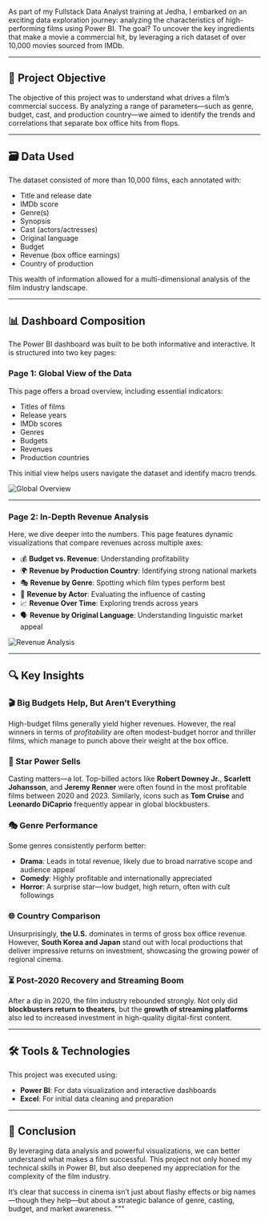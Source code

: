 As part of my Fullstack Data Analyst training at Jedha, I embarked on an exciting data exploration journey: analyzing the characteristics of high-performing films using Power BI. The goal? To uncover the key ingredients that make a movie a commercial hit, by leveraging a rich dataset of over 10,000 movies sourced from IMDb.

---

## 🎯 Project Objective

The objective of this project was to understand what drives a film’s commercial success. By analyzing a range of parameters—such as genre, budget, cast, and production country—we aimed to identify the trends and correlations that separate box office hits from flops.

---

## 🗃️ Data Used

The dataset consisted of more than 10,000 films, each annotated with:

- Title and release date  
- IMDb score  
- Genre(s)  
- Synopsis  
- Cast (actors/actresses)  
- Original language  
- Budget  
- Revenue (box office earnings)  
- Country of production  

This wealth of information allowed for a multi-dimensional analysis of the film industry landscape.

---

## 📊 Dashboard Composition

The Power BI dashboard was built to be both informative and interactive. It is structured into two key pages:

### **Page 1: Global View of the Data**

This page offers a broad overview, including essential indicators:

- Titles of films  
- Release years  
- IMDb scores  
- Genres  
- Budgets  
- Revenues  
- Production countries  

This initial view helps users navigate the dataset and identify macro trends.

![Global Overview](/articles/illustrations/general_overview.png)

---

### **Page 2: In-Depth Revenue Analysis**

Here, we dive deeper into the numbers. This page features dynamic visualizations that compare revenues across multiple axes:

- 💰 **Budget vs. Revenue**: Understanding profitability  
- 🌍 **Revenue by Production Country**: Identifying strong national markets  
- 🎭 **Revenue by Genre**: Spotting which film types perform best  
- 👥 **Revenue by Actor**: Evaluating the influence of casting  
- 📈 **Revenue Over Time**: Exploring trends across years  
- 🗣️ **Revenue by Original Language**: Understanding linguistic market appeal  

![Revenue Analysis](/articles/illustrations/revenue_analysis.png)

---

## 🔍 Key Insights

### 🎬 Big Budgets Help, But Aren’t Everything

High-budget films generally yield higher revenues. However, the real winners in terms of *profitability* are often modest-budget horror and thriller films, which manage to punch above their weight at the box office.

### 👑 Star Power Sells

Casting matters—a lot. Top-billed actors like **Robert Downey Jr.**, **Scarlett Johansson**, and **Jeremy Renner** were often found in the most profitable films between 2020 and 2023. Similarly, icons such as **Tom Cruise** and **Leonardo DiCaprio** frequently appear in global blockbusters.

### 🎭 Genre Performance

Some genres consistently perform better:

- **Drama**: Leads in total revenue, likely due to broad narrative scope and audience appeal  
- **Comedy**: Highly profitable and internationally appreciated  
- **Horror**: A surprise star—low budget, high return, often with cult followings  

### 🌐 Country Comparison

Unsurprisingly, **the U.S.** dominates in terms of gross box office revenue. However, **South Korea and Japan** stand out with local productions that deliver impressive returns on investment, showcasing the growing power of regional cinema.

### ⏳ Post-2020 Recovery and Streaming Boom

After a dip in 2020, the film industry rebounded strongly. Not only did **blockbusters return to theaters**, but the **growth of streaming platforms** also led to increased investment in high-quality digital-first content.

---

## 🛠️ Tools & Technologies

This project was executed using:

- **Power BI**: For data visualization and interactive dashboards  
- **Excel**: For initial data cleaning and preparation  

---

## 📌 Conclusion

By leveraging data analysis and powerful visualizations, we can better understand what makes a film successful. This project not only honed my technical skills in Power BI, but also deepened my appreciation for the complexity of the film industry.

It’s clear that success in cinema isn’t just about flashy effects or big names—though they help—but about a strategic balance of genre, casting, budget, and market awareness.
"""